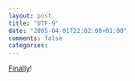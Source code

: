 ```yaml
---
layout: post
title: "UTF-9"
date: "2005-04-01T22:02:00+01:00"
comments: false
categories: 
---
```


<p><a href="ftp://ftp.rfc-editor.org/in-notes/rfc4042.txt">Finally</a>!</p>


